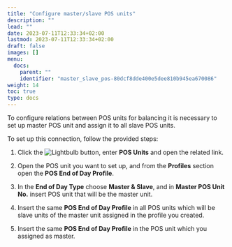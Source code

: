 ```yaml
---
title: "Configure master/slave POS units"
description: ""
lead: ""
date: 2023-07-11T12:33:34+02:00
lastmod: 2023-07-11T12:33:34+02:00
draft: false
images: []
menu:
  docs:
    parent: ""
    identifier: "master_slave_pos-80dcf8dde400e5dee810b945ea670086"
weight: 14
toc: true
type: docs
---
```


To configure relations between POS units for balancing it is necessary to set up master POS unit and assign it to all slave POS units.

To set up this connection, follow the provided steps:

1. Click the ![Lightbulb](Lightbulb_icon.PNG) button, enter **POS Units** and open the related link.
   
2. Open the POS unit you want to set up, and from the **Profiles** section open the **POS End of Day Profile**.

3. In the **End of Day Type** choose **Master & Slave**, and in **Master POS Unit No.** insert POS unit that will be the master unit.

4. Insert the same **POS End of Day Profile** in all POS units which will be slave units of the master unit assigned in the profile you created.

5. Insert the same **POS End of Day Profile** in the POS unit which you assigned as master.
